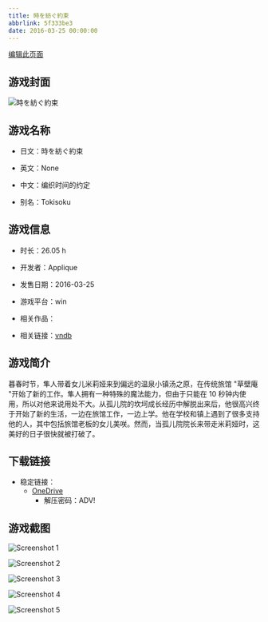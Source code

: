 ```yaml
---
title: 時を紡ぐ約束
abbrlink: 5f333be3
date: 2016-03-25 00:00:00
---
```

[编辑此页面](https://github.com/ACG-3/ADV3-source/blob/main/source/_posts/games/%E6%99%82%E3%82%92%E7%B4%A1%E3%81%90%E7%B4%84%E6%9D%9F.md)

## 游戏封面

![時を紡ぐ約束](https://pan.timero.xyz/onedrive/img_lib_001/%E6%99%82%E3%82%92%E7%B4%A1%E3%81%90%E7%B4%84%E6%9D%9F_cover.avif)


## 游戏名称

- 日文：時を紡ぐ約束
- 英文：None
- 中文：编织时间的约定

- 别名：Tokisoku


## 游戏信息

- 时长：26.05 h
- 开发者：Applique
- 发售日期：2016-03-25
- 游戏平台：win
- 相关作品：

- 相关链接：[vndb](https://vndb.org/v18651)


## 游戏简介

暮春时节，隼人带着女儿米莉娅来到偏远的温泉小镇汤之原，在传统旅馆 "草壁庵 "开始了新的工作。隼人拥有一种特殊的魔法能力，但由于只能在 10 秒钟内使用，所以对他来说用处不大。从孤儿院的坎坷成长经历中解脱出来后，他很高兴终于开始了新的生活，一边在旅馆工作，一边上学。他在学校和镇上遇到了很多支持他的人，其中包括旅馆老板的女儿美咲。然而，当孤儿院院长来带走米莉娅时，这美好的日子很快就被打破了。




## 下载链接

- 稳定链接：
    - [OneDrive](https://pan.timero.xyz/onedrive/adv_lib_001/%E6%99%82%E3%82%92%E7%B4%A1%E3%81%90%E7%B4%84%E6%9D%9F)
        - 解压密码：ADV!



## 游戏截图


![Screenshot 1](https://pan.timero.xyz/onedrive/img_lib_001/%E6%99%82%E3%82%92%E7%B4%A1%E3%81%90%E7%B4%84%E6%9D%9F_Screenshot_1.avif)

![Screenshot 2](https://pan.timero.xyz/onedrive/img_lib_001/%E6%99%82%E3%82%92%E7%B4%A1%E3%81%90%E7%B4%84%E6%9D%9F_Screenshot_2.avif)

![Screenshot 3](https://pan.timero.xyz/onedrive/img_lib_001/%E6%99%82%E3%82%92%E7%B4%A1%E3%81%90%E7%B4%84%E6%9D%9F_Screenshot_3.avif)

![Screenshot 4](https://pan.timero.xyz/onedrive/img_lib_001/%E6%99%82%E3%82%92%E7%B4%A1%E3%81%90%E7%B4%84%E6%9D%9F_Screenshot_4.avif)

![Screenshot 5](https://pan.timero.xyz/onedrive/img_lib_001/%E6%99%82%E3%82%92%E7%B4%A1%E3%81%90%E7%B4%84%E6%9D%9F_Screenshot_5.avif)

